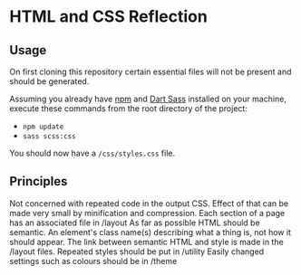# HTML and CSS Reflection

## Usage
On first cloning this repository certain essential files will not be present and should be generated.

Assuming you already have [npm](https://www.npmjs.com/get-npm) and [Dart Sass](https://sass-lang.com/) installed on your machine, execute these commands from the root directory of the project:
* `npm update`
* `sass scss:css`

You should now have a `/css/styles.css` file.

## Principles
Not concerned with repeated code in the output CSS. Effect of that can be made very small by minification and compression.
Each section of a page has an associated file in /layout
As far as possible HTML should be semantic. An element's class name(s) describing what a thing is, not how it should appear.
The link between semantic HTML and style is made in the /layout files.
Repeated styles should be put in /utility
Easily changed settings such as colours should be in /theme
